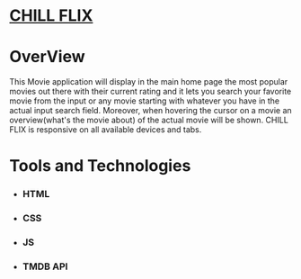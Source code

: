 <h1><a href="https://affectionate-colden-67a699.netlify.app/"> CHILL FLIX </a></h1>

<h1>OverView</h1>

<p> This Movie application will display in the main home page the most popular movies out there with their current rating and 
it lets you search your favorite movie from the input  or any movie starting with whatever you have in the actual input search field. Moreover, when hovering the cursor on a movie 
an overview(what's the movie about) of the actual movie will be shown. CHILL FLIX is responsive on all available devices and tabs.
</p>

<h1> Tools and Technologies </h1>

<ul>
    <li> <h3> HTML </h3> </li>
    <li> <h3> CSS </h3> </li>
    <li> <h3> JS </h3> </li>
    <li> <h3> TMDB API </h3> </li>
    
</ul>
















